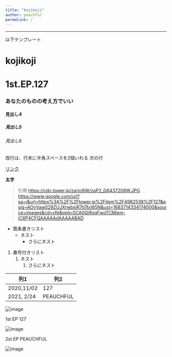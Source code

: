```yaml
---
title: "kojikoji"
author: peachful
permalink: /
---
```







---

以下テンプレート

# kojikoji
# 1st.EP.127
### あなたのものの考え方でいい
#### 見出し4
##### 見出し5
###### 見出し6

改行は、行末に半角スペースを2個いれる
次の行

[リンク](https://www.google.co.jp/)

**太字**

> 引用
https://cdn.tower.jp/za/o/6W/zaP2_G6437206W.JPG
https://www.google.com/url?sa=i&url=https%3A%2F%2Ftower.jp%2Fitem%2F4982538%2F127&psig=AOvVaw029ZUJXrwbslR7bTtxI65N&ust=1683714334174000&source=images&cd=vfe&ved=0CA0QjRxqFwoTCMiem-iC6P4CFQAAAAAdAAAAABAD


- 箇条書きリスト
  - ネスト
    - さらにネスト


1. 番号付きリスト
   1. ネスト
      1. さらにネスト


| 列1  | 列2  |
|-----|-----|
| 2020,11/02  | 127 |
| 2021, 2/24  | PEAUCHFUL  |

![image](/GHPages_WebSite/assets/images/logo-150.png)

1st EP 127

![image](https://github.com/gengengenki/GHPages_WebSite/assets/133000373/a352fbdd-8dc1-4ccf-be7e-f4231abf4c0c) 

2st EP PEAUCHFUL 

![image](https://github.com/gengengenki/GHPages_WebSite/assets/133000373/23e2f210-f514-404a-a723-03d9b5760e8e)


